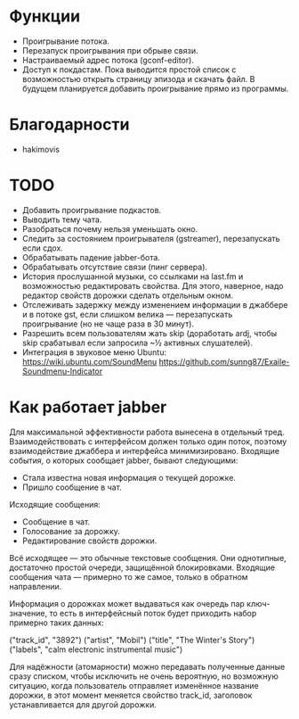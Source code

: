 Функции
=======

- Проигрывание потока.
- Перезапуск проигрывания при обрыве связи.
- Настраиваемый адрес потока (gconf-editor).
- Доступ к покдастам.  Пока выводится простой список с возможностью открыть
  страницу эпизода и скачать файл.  В будущем планируется добавить проигрывание
  прямо из программы.


Благодарности
=============

- hakimovis


TODO
====

- Добавить проигрывание подкастов.
- Выводить тему чата.
- Разобраться почему нельзя уменьшать окно.
- Следить за состоянием проигрывателя (gstreamer), перезапускать если сдох.
- Обрабатывать падение jabber-бота.
- Обрабатывать отсутствие связи (пинг сервера).
- История прослушанной музыки, со ссылками на last.fm и возможностью
  редактировать свойства.  Для этого, наверное, надо редактор свойств дорожки
  сделать отдельным окном.
- Отслеживать задержку между изменением информации в джаббере и в потоке gst,
  если слишком велика — перезапускать проигрывание (но не чаще раза в 30 минут).
- Разрешить всем пользователям жать skip (доработать ardj, чтобы skip срабатывал
  если запросила ~½ активных слушателей).
- Интеграция в звуковое меню Ubuntu:
  https://wiki.ubuntu.com/SoundMenu
  https://github.com/sunng87/Exaile-Soundmenu-Indicator


Как работает jabber
===================

Для максимальной эффективности работа вынесена в отдельный тред.
Взаимодействовать с интерфейсом должен только один поток, поэтому
взаимодействие джаббера и интерфейса минимизировано.  Входящие события, о
которых сообщает jabber, бывают следующими:

- Стала известна новая информация о текущей дорожке.
- Пришло сообщение в чат.

Исходящие сообщения:

- Сообщение в чат.
- Голосование за дорожку.
- Редактирование свойств дорожки.

Всё исходящее — это обычные текстовые сообщения.  Они однотипные, достаточно
простой очереди, защищённой блокировками.  Входящие сообщения чата — примерно
то же самое, только в обратном направлении.

Информация о дорожках может выдаваться как очередь пар ключ-значение, то есть в
интерфейсный поток будет приходить набор примерно таких данных:

  ("track_id", "3892")
  ("artist", "Mobil")
  ("title", "The Winter's Story")
  ("labels", "calm electronic instrumental music")

Для надёжности (атомарности) можно передавать полученные данные сразу списком,
чтобы исключить не очень вероятную, но возможную ситуацию, когда пользователь
отправляет изменённое название дорожки, в этот момент меняется свойство
track_id, заголовок устанавливается для другой дорожки.
